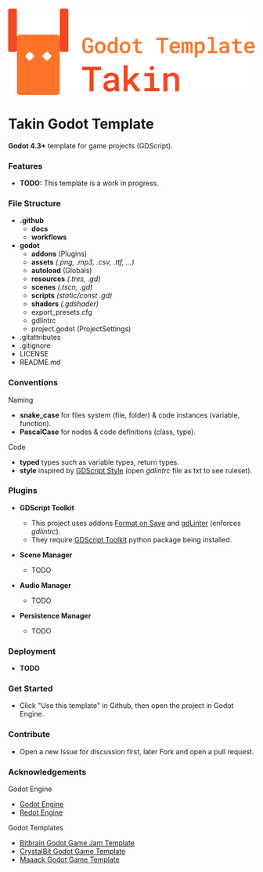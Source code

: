 
![](https://github.com/TinyTakinTeller/TakinGodotTemplate/blob/master/.github/docs/takin_godot_template_logo.png)


# Takin Godot Template

**Godot 4.3+** template for game projects (GDScript).


### Features

- **TODO:** This template is a work in progress.


### File Structure

- **.github**
	- **docs**
	- **workflows**
- **godot**
	- **addons** (Plugins)
	- **assets** *(.png, .mp3, .csv, .ttf, ...)*
	- **autoload** (Globals)
	- **resources** *(.tres, .gd)*
	- **scenes** *(.tscn, .gd)*
	- **scripts** *(static/const .gd)*
	- **shaders** *(.gdshader)*
	- export_presets.cfg
	- gdlintrc
	- project.godot (ProjectSettings)
- .gitattributes
- .gitignore
- LICENSE
- README.md


### Conventions

Naming
- **snake_case** for files system (file, folder) & code instances (variable, function).
- **PascalCase** for nodes & code definitions (class, type).

Code
- **typed** types such as variable types, return types.
- **style** inspired by [GDScript Style](https://docs.godotengine.org/en/stable/tutorials/scripting/gdscript/gdscript_styleguide.html) (open *gdlintrc* file as txt to see ruleset).


### Plugins

- **GDScript Toolkit**
	- This project uses addons [Format on Save](https://github.com/ryan-haskell/gdformat-on-save) and [gdLinter](https://github.com/el-falso/gdlinter) (enforces *gdlintrc*).
	- They require [GDScript Toolkit](https://github.com/Scony/godot-gdscript-toolkit) python package being installed.

- **Scene Manager**
	- TODO

- **Audio Manager**
	- TODO

- **Persistence Manager**
	- TODO


### Deployment

- **TODO**


### Get Started

- Click "Use this template" in Github, then open the project in Godot Engine.


### Contribute

- Open a new Issue for discussion first, later Fork and open a pull request.


### Acknowledgements

Godot Engine
- [Godot Engine](https://github.com/godotengine/godot)
- [Redot Engine](https://github.com/Redot-Engine/redot-engine)

Godot Templates
- [Bitbrain Godot Game Jam Template](https://github.com/bitbrain/godot-gamejam)
- [CrystalBit Godot Game Template](https://github.com/crystal-bit/godot-game-template)
- [Maaack Godot Game Template](https://github.com/Maaack/Godot-Game-Template)
